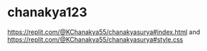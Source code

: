 # chanakya123
https://replit.com/@KChanakya55/chanakyasurya#index.html and https://replit.com/@KChanakya55/chanakyasurya#style.css
